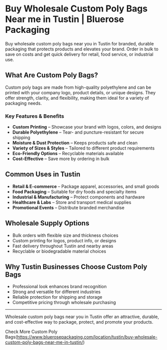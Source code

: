 # Buy Wholesale Custom Poly Bags Near me in Tustin | Bluerose Packaging

Buy wholesale custom poly bags near you in Tustin for branded, durable packaging that protects products and elevates your brand. Order in bulk to save on costs and get quick delivery for retail, food service, or industrial use.

## What Are Custom Poly Bags?

Custom poly bags are made from high-quality polyethylene and can be printed with your company logo, product details, or unique designs. They offer strength, clarity, and flexibility, making them ideal for a variety of packaging needs.

### Key Features & Benefits

- **Custom Printing** – Showcase your brand with logos, colors, and designs  
- **Durable Polyethylene** – Tear- and puncture-resistant for secure shipping  
- **Moisture & Dust Protection** – Keeps products safe and clean  
- **Variety of Sizes & Styles** – Tailored to different product requirements  
- **Eco-Friendly Options** – Recyclable materials available  
- **Cost-Effective** – Save more by ordering in bulk  

## Common Uses in Tustin

- **Retail & E-commerce** – Package apparel, accessories, and small goods  
- **Food Packaging** – Suitable for dry foods and specialty items  
- **Industrial & Manufacturing** – Protect components and hardware  
- **Healthcare & Labs** – Store and transport medical supplies  
- **Promotional Events** – Distribute branded merchandise  

## Wholesale Supply Options

- Bulk orders with flexible size and thickness choices  
- Custom printing for logos, product info, or designs  
- Fast delivery throughout Tustin and nearby areas  
- Recyclable or biodegradable material choices  

## Why Tustin Businesses Choose Custom Poly Bags

- Professional look enhances brand recognition  
- Strong and versatile for different industries  
- Reliable protection for shipping and storage  
- Competitive pricing through wholesale purchasing  

---
Wholesale custom poly bags near you in Tustin offer an attractive, durable, and cost-effective way to package, protect, and promote your products.

Check More Custom Poly Bags(https://www.bluerosepackaging.com/location/tustin/buy-wholesale-custom-poly-bags-near-me-in-tustin/)

